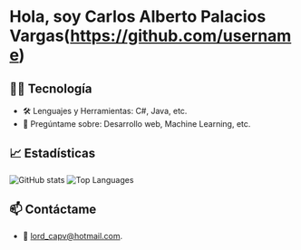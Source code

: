 ﻿# Hola, soy Carlos Alberto Palacios Vargas(https://github.com/username)

## 👨‍💻 Tecnología

- 🛠️ Lenguajes y Herramientas: C#, Java, etc.
- 💬 Pregúntame sobre: Desarrollo web, Machine Learning, etc.

## 📈 Estadísticas

![GitHub stats](https://github-readme-stats.vercel.app/api?username=capvcapv&show_icons=true&hide_title=true&count_private=true&hide=prs)
![Top Languages](https://github-readme-stats.vercel.app/api/top-langs/?username=capvcapv&hide=css,html&layout=compact)

## 📫 Contáctame

- 📧 [lord_capv@hotmail.com](mailto:lord_capv@hotmail.com).